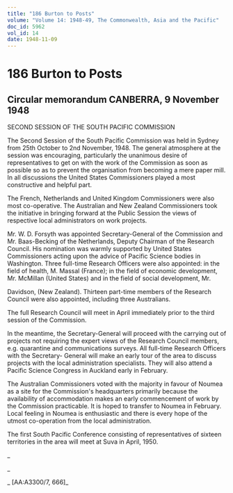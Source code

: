 ```yaml
---
title: "186 Burton to Posts"
volume: "Volume 14: 1948-49, The Commonwealth, Asia and the Pacific"
doc_id: 5962
vol_id: 14
date: 1948-11-09
---
```


# 186 Burton to Posts

## Circular memorandum CANBERRA, 9 November 1948

SECOND SESSION OF THE SOUTH PACIFIC COMMISSION

The Second Session of the South Pacific Commission was held in Sydney from 25th October to 2nd November, 1948. The general atmosphere at the session was encouraging, particularly the unanimous desire of representatives to get on with the work of the Commission as soon as possible so as to prevent the organisation from becoming a mere paper mill. In all discussions the United States Commissioners played a most constructive and helpful part.

The French, Netherlands and United Kingdom Commissioners were also most co-operative. The Australian and New Zealand Commissioners took the initiative in bringing forward at the Public Session the views of respective local administrators on work projects.

Mr. W. D. Forsyth was appointed Secretary-General of the Commission and Mr. Baas-Becking of the Netherlands, Deputy Chairman of the Research Council. His nomination was warmly supported by United States Commissioners acting upon the advice of Pacific Science bodies in Washington. Three full-time Research Officers were also appointed: in the field of health, M. Massal (France); in the field of economic development, Mr. McMillan (United States) and in the field of social development, Mr.

Davidson, (New Zealand). Thirteen part-time members of the Research Council were also appointed, including three Australians.

The full Research Council will meet in April immediately prior to the third session of the Commission.

In the meantime, the Secretary-General will proceed with the carrying out of projects not requiring the expert views of the Research Council members, e.g. quarantine and communications surveys. All full-time Research Officers with the Secretary- General will make an early tour of the area to discuss projects with the local administration specialists. They will also attend a Pacific Science Congress in Auckland early in February.

The Australian Commissioners voted with the majority in favour of Noumea as a site for the Commission's headquarters primarily because the availability of accommodation makes an early commencement of work by the Commission practicable. It is hoped to transfer to Noumea in February. Local feeling in Noumea is enthusiastic and there is every hope of the utmost co-operation from the local administration.

The first South Pacific Conference consisting of representatives of sixteen territories in the area will meet at Suva in April, 1950.

_

_

_ [AA:A3300/7, 666]_
